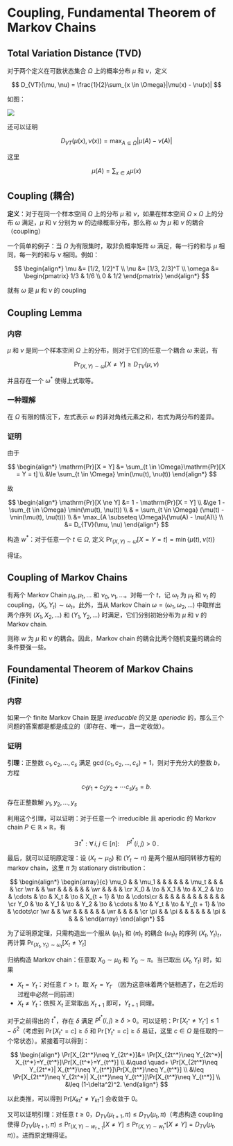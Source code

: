 # Coupling, Fundamental Theorem of Markov Chains

## Total Variation Distance (TVD)

对于两个定义在可数状态集合 $\Omega$ 上的概率分布 $\mu$ 和 $\nu$，定义

$$
D_{VT}(\mu, \nu) = \frac{1}{2}\sum_{x \in \Omega}|\mu(x) - \nu(x)|
$$

如图：

![](https://cdn.jsdelivr.net/gh/KinnariyaMamaTanha/Images@main/202408201806361.png)

还可以证明

$$
D_{VT}(\mu(x), \nu(x)) = \max_{A \subseteq \Omega}|\mu(A) - \nu(A)|
$$

这里

$$
\mu(A) = \sum_{x \in A}\mu(x)
$$

## Coupling (耦合)

**定义**：对于在同一个样本空间 $\Omega$ 上的分布 $\mu$ 和 $\nu$，如果在样本空间 $\Omega \times \Omega$ 上的分布 $\omega$ 满足，$\mu$ 和 $\nu$ 分别为 $w$ 的边缘概率分布，那么称 $\omega$ 为 $\mu$ 和 $\nu$ 的耦合（coupling）

一个简单的例子：当 $\Omega$ 为有限集时，取非负概率矩阵 $\omega$ 满足，每一行的和与 $\mu$ 相同，每一列的和与 $\nu$ 相同。例如：

$$
\begin{align*}
    \mu &= [1/2, 1/2]^T \\
    \nu &= [1/3, 2/3]^T \\
    \omega &= \begin{pmatrix}
        1/3 & 1/6 \\
        0 & 1/2
    \end{pmatrix}
\end{align*}
$$

就有 $\omega$ 是 $\mu$ 和 $\nu$ 的 coupling

## Coupling Lemma

### 内容

$\mu$ 和 $\nu$ 是同一个样本空间 $\Omega$ 上的分布，则对于它们的任意一个耦合 $\omega$ 来说，有

$$
\mathrm{Pr}_{(X,Y)\sim \omega}[X \ne Y] \ge D_{TV}(\mu, \nu)
$$

并且存在一个 $\omega^*$ 使得上式取等。

### 一种理解

在 $\Omega$ 有限的情况下，左式表示 $\omega$ 的非对角线元素之和，右式为两分布的差异。

### 证明

由于

$$
\begin{align*}
    \mathrm{Pr}[X = Y] &= \sum_{t \in \Omega}\mathrm{Pr}[X = Y = t] \\
    &\le \sum_{t \in \Omega} \min(\mu(t), \nu(t))
\end{align*}
$$

故

$$
\begin{align*}
    \mathrm{Pr}[X \ne Y] &= 1 - \mathrm{Pr}[X = Y] \\
    &\ge 1 - \sum_{t \in \Omega} \min(\mu(t), \nu(t)) \\
    & = \sum_{t \in \Omega} (\mu(t) - \min(\mu(t), \nu(t))) \\
    &= \max_{A \subseteq \Omega}\{\mu(A) - \nu(A)\} \\
    &= D_{TV}(\mu, \nu)
\end{align*}
$$

构造 $w^*$：对于任意一个 $t \in \Omega$, 定义 $\mathrm{Pr}_{(X,Y)\sim \omega}[X=Y=t] = \min\{\mu(t), \nu(t)\}$

得证。

## Coupling of Markov Chains

有两个 Markov Chain $\mu_0, \mu_1, \ldots$ 和 $\nu_0, \nu_1, \ldots$。对每一个 $t$，记 $\omega_t$ 为 $\mu_t$ 和 $\nu_t$ 的 coupling，$(X_t, Y_t) \sim \omega_t$。此外，当从 Markov Chain $\omega = (\omega_1, \omega_2, \ldots)$ 中取样出两个序列 $(X_1, X_2, \ldots)$ 和 $(Y_1, Y_2, \ldots)$ 时满足，它们分别初始分布为 $\mu$ 和 $\nu$ 的 Markov chain.

则称 $w$ 为 $\mu$ 和 $\nu$ 的耦合。因此，Markov chain 的耦合比两个随机变量的耦合的条件要强一些。

## Foundamental Theorem of Markov Chains (Finite)

### 内容

如果一个 finite Markov Chain 既是 *irreducable* 的又是 *aperiodic* 的，那么三个问题的答案都是都是成立的（即存在、唯一，且一定收敛）。

### 证明

**引理**：正整数 $c_1, c_2, \ldots, c_s$ 满足 $\gcd(c_1, c_2, \ldots, c_s) = 1$，则对于充分大的整数 $b$，方程

$$
c_1y_1 + c_2 y_2 + \cdots c_s y_s = b.
$$

存在正整数解 $y_1, y_2, \ldots, y_s$

利用这个引理，可以证明：对于任意一个 irreducible 且 aperiodic 的 Markov chain $P \in \mathbb{R} \times \mathbb{R}$，有

$$
\begin{equation*}
    \exists\, t^*: \forall\, i, j\in [n]:   \quad P^{t^*}(i, j) > 0\,.
\end{equation*}
$$

最后，就可以证明原定理：设 $(X_t \sim \mu_0)$ 和 $(Y_t\sim \pi)$ 是两个服从相同转移方程的 markov chain，这里 $\pi$ 为 stationary distribution：

$$
\begin{align*}
\begin{array}{c}
    \mu_0 & & \mu_1 & &  & & & & \mu_t & & & & \cr
    \wr &    &  \wr & &  & & & & \wr & &  & & \cr
    X_0 & \to &  X_1 & \to & X_2 & \to & \cdots &  \to & X_t & \to & X_{t + 1} & \to & \cdots\cr
    & & & & & & & & & & & & \cr
    Y_0 & \to &  Y_1 & \to & Y_2 & \to & \cdots &  \to & Y_t & \to & Y_{t + 1} & \to & \cdots\cr
    \wr &    &  \wr & &  & &  & & \wr & & & & \cr
    \pi & & \pi & &  & & & & \pi & & & &
\end{array}
\end{align*}
$$

为了证明原定理，只需构造出一个服从 $(\mu_t)_t$ 和 $(\pi)_t$ 的耦合 $(\omega_t)_t$ 的序列 $(X_t, Y_t)_t$，再计算 $\Pr_{(X_t,Y_t)\sim \omega_t}[X_t \neq Y_t]$

归纳构造 Markov chain：任意取 $X_0 \sim \mu_0$ 和 $Y_0 \sim \pi$。当已取出 $(X_t, Y_t)$ 时，如果

- $X_t = Y_t$：对任意 $t' > t$，取 $X_{t'} = Y_{t'}$ （因为这意味着两个链相遇了，在之后的过程中必然一同前进）
- $X_t \ne Y_t$：依照 $X_t$ 正常取出 $X_{t+1}$ 即可，$Y_{t+1}$ 同理。

对于之前得出的 $t^*$，存在 $\delta$ 满足 $P^{t^*}(i,j) \ge \delta \gt 0$。可以证明：$\Pr[X_{t^*}\neq Y_{t^*}]\leq 1-\delta^2$（考虑到 $\Pr[X_{t^*} = c] \ge \delta$ 和 $\Pr[Y_{t^*} = c] \ge \delta$ 易证，这里 $c \in \Omega$ 是任取的一个常状态）。紧接着可以得到：

$$
\begin{align*}
    \Pr[X_{2t^*}\neq Y_{2t^*}]&= \Pr[X_{2t^*}\neq Y_{2t^*}| X_{t^*}=Y_{t^*}]\Pr[X_{t^*}=Y_{t^*}] \\
    &\quad \quad+ \Pr[X_{2t^*}\neq Y_{2t^*}| X_{t^*}\neq Y_{t^*}]\Pr[X_{t^*}\neq Y_{t^*}] \\
    &\leq \Pr[X_{2t^*}\neq Y_{2t^*}| X_{t^*}\neq Y_{t^*}]\Pr[X_{t^*}\neq Y_{t^*}] \\
    &\leq (1-\delta^2)^2.
\end{align*}
$$

以此类推，可以得到 $\mathrm{Pr}[X_{kt^*} \ne Y_{kt^*}]$ 会收敛于 $0$。

又可以证明引理：对任意 $t \ge 0$，$D_{TV}(\mu_{t+1},\pi)\le D_{TV}(\mu_t,\pi)$（考虑构造 coupling 使得 $D_{TV}(\mu_{t+1}, \pi) \le \mathrm{Pr}_{(X, Y) \sim w_{t+1}}[X \ne Y] \le \mathrm{Pr}_{(X, Y)\sim w_{t}^*}[X \ne Y] = D_{TV}(\mu_t, \pi)$）。进而原定理得证。
